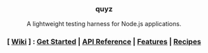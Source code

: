 <h3 align="center">quyz</h3>
<p align="center">A lightweight testing harness for Node.js applications.</p>
<h3 align="center">
  [ <a href="#">Wiki</a> ] :
  <a href="#">Get Started</a> |
  <a href="#">API Reference</a> |
  <a href="#">Features</a> |
  <a href="#">Recipes</a>
  <br><br>
</h3>
